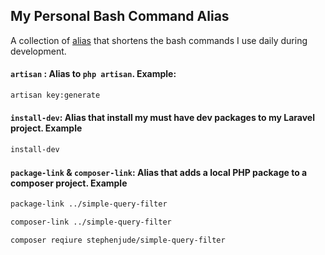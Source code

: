 ## My Personal Bash  Command Alias
A collection of [alias](https://github.com/stephenjude/personal_bash_profile/blob/main/.bash_profile) that shortens the bash commands I use daily during development.


#### `artisan` : Alias to `php artisan`. Example:
```bash
artisan key:generate
```


####  `install-dev`: Alias that install my must have dev packages to my Laravel project. Example

```bash
install-dev
```


#### `package-link` & `composer-link`: Alias that adds a local PHP package to a composer project. Example

```bash
package-link ../simple-query-filter
```

```bash
composer-link ../simple-query-filter
```

```bash
composer reqiure stephenjude/simple-query-filter
```
